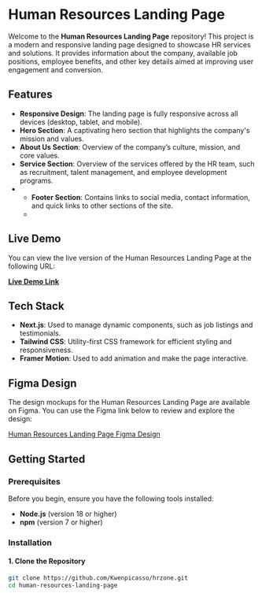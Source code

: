 # Human Resources Landing Page

Welcome to the **Human Resources Landing Page** repository! This project is a modern and responsive landing page designed to showcase HR services and solutions. It provides information about the company, available job positions, employee benefits, and other key details aimed at improving user engagement and conversion.

## Features

- **Responsive Design**: The landing page is fully responsive across all devices (desktop, tablet, and mobile).
- **Hero Section**: A captivating hero section that highlights the company's mission and values.
- **About Us Section**: Overview of the company’s culture, mission, and core values.
- **Service Section**: Overview of the services offered by the HR team, such as recruitment, talent management, and employee development programs.
- - **Footer Section**: Contains links to social media, contact information, and quick links to other sections of the site.
  - 
## Live Demo

You can view the live version of the Human Resources Landing Page at the following URL:

**[Live Demo Link](https://hrzone.vercel.app/)**
## Tech Stack

- **Next.js**: Used to manage dynamic components, such as job listings and testimonials.
- **Tailwind CSS**: Utility-first CSS framework for efficient styling and responsiveness.
- **Framer Motion**: Used to add animation and  make the page interactive.

## Figma Design

The design mockups for the Human Resources Landing Page are available on Figma. You can use the Figma link below to review and explore the design:

[Human Resources Landing Page Figma Design](https://www.figma.com/design/usPV6XhowA8pwEsDR9Hg5y/Top-5-Best-HR-Websites-(Community)?node-id=0-1&node-type=canvas&t=7TXkBVFlu2XdmoNb-0)

## Getting Started

### Prerequisites

Before you begin, ensure you have the following tools installed:

- **Node.js** (version 18 or higher)
- **npm** (version 7 or higher)

### Installation

#### 1. Clone the Repository

```bash
git clone https://github.com/Kwenpicasso/hrzone.git
cd human-resources-landing-page
